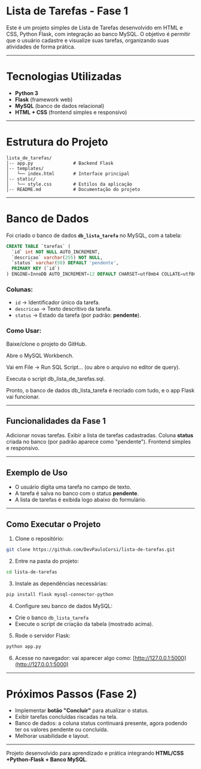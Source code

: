 
#  Lista de Tarefas - Fase 1

Este é um projeto simples de Lista de Tarefas desenvolvido em HTML e CSS, Python Flask, com integração ao banco MySQL.
O objetivo é permitir que o usuário cadastre e visualize suas tarefas, organizando suas atividades de forma prática.

---

# Tecnologias Utilizadas

* **Python 3**
* **Flask** (framework web)
* **MySQL** (banco de dados relacional)
* **HTML + CSS** (frontend simples e responsivo)

---

# Estrutura do Projeto

```
lista_de_tarefas/
│-- app.py               # Backend Flask
│-- templates/
│   └── index.html       # Interface principal
│-- static/
│   └── style.css        # Estilos da aplicação
│-- README.md            # Documentação do projeto
```

---

# Banco de Dados

Foi criado o banco de dados **`db_lista_tarefa`** no MySQL, com a tabela:

```sql
CREATE TABLE `tarefas` (
  `id` int NOT NULL AUTO_INCREMENT,
  `descricao` varchar(255) NOT NULL,
  `status` varchar(50) DEFAULT 'pendente',
  PRIMARY KEY (`id`)
) ENGINE=InnoDB AUTO_INCREMENT=12 DEFAULT CHARSET=utf8mb4 COLLATE=utf8mb4_0900_ai_ci;
```

### Colunas:

* `id` → Identificador único da tarefa.
* `descricao` → Texto descritivo da tarefa.
* `status` → Estado da tarefa (por padrão: **pendente**).

### Como Usar:
Baixe/clone o projeto do GitHub.

Abre o MySQL Workbench.

Vai em File → Run SQL Script… (ou abre o arquivo no editor de query).

Executa o script db_lista_de_tarefas.sql.

Pronto, o banco de dados db_lista_tarefa é recriado com tudo, e o app Flask vai funcionar.

---

## Funcionalidades da Fase 1

Adicionar novas tarefas.
Exibir a lista de tarefas cadastradas.
Coluna **status** criada no banco (por padrão aparece como "pendente").
Frontend simples e responsivo.

---

## Exemplo de Uso

* O usuário digita uma tarefa no campo de texto.
* A tarefa é salva no banco com o status **pendente**.
* A lista de tarefas é exibida logo abaixo do formulário.

---

## Como Executar o Projeto

1. Clone o repositório:

```bash
git clone https://github.com/DevPauloCorsi/lista-de-tarefas.git
```

2. Entre na pasta do projeto:

```bash
cd lista-de-tarefas
```

3. Instale as dependências necessárias:

```bash
pip install flask mysql-connector-python
```

4. Configure seu banco de dados MySQL:

* Crie o banco `db_lista_tarefa`
* Execute o script de criação da tabela (mostrado acima).

5. Rode o servidor Flask:

```bash
python app.py
```

6. Acesse no navegador:
    vai aparecer algo como:
   [http://127.0.0.1:5000](http://127.0.0.1:5000)

---

# Próximos Passos (Fase 2)

* Implementar **botão "Concluir"** para atualizar o status.
* Exibir tarefas concluídas riscadas na tela.
* Banco de dados: a coluna status continuará presente, agora podendo ter os valores pendente ou concluída.
* Melhorar usabilidade e layout.

---
Projeto desenvolvido para aprendizado e prática integrando **HTML/CSS +Python-Flask + Banco MySQL**.



